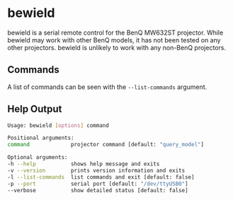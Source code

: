 bewield
=======

bewield is a serial remote control for the BenQ MW632ST projector.
While bewield may work with other BenQ models, it has not been tested
on any other projectors.  bewield is unlikely to work with any
non-BenQ projectors.


Commands
--------

A list of commands can be seen with the `--list-commands` argument.


Help Output
-----------

```bash
Usage: bewield [options] command

Positional arguments:
command            	projector command [default: "query_model"]

Optional arguments:
-h --help          	shows help message and exits
-v --version       	prints version information and exits
-l --list-commands 	list commands and exit [default: false]
-p --port          	serial port [default: "/dev/ttyUSB0"]
--verbose          	show detailed status [default: false]
```

